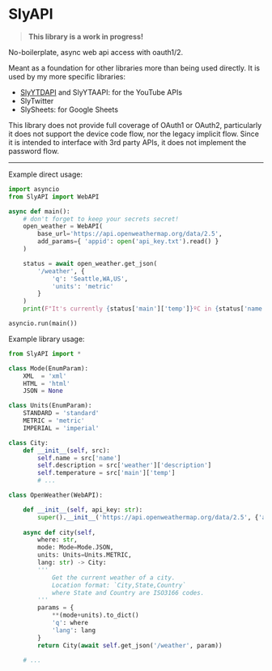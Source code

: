 # SlyAPI

> **This library is a work in progress!**

No-boilerplate, async web api access with oauth1/2.

<!-- ```py
pip install slyapi
``` -->

Meant as a foundation for other libraries more than being used directly. It is used by my more specific libraries:

* [SlyYTDAPI](https://github.com/dunkyl/SlyPyYTDAPI) and SlyYTAAPI: for the YouTube APIs
* SlyTwitter
* SlySheets: for Google Sheets

This library does not provide full coverage of OAuth1 or OAuth2, particularly it does not support the device code flow, nor the legacy implicit flow. Since it is intended to interface with 3rd party APIs, it does not implement the password flow.

---

Example direct usage:

```py
import asyncio
from SlyAPI import WebAPI

async def main():
    # don't forget to keep your secrets secret!
    open_weather = WebAPI(
        base_url='https://api.openweathermap.org/data/2.5',
        add_params={ 'appid': open('api_key.txt').read() }
    )

    status = await open_weather.get_json(
        '/weather', {
            'q': 'Seattle,WA,US',
            'units': 'metric'
        }
    )
    print(F"It's currently {status['main']['temp']}ºC in {status['name']}.")

asyncio.run(main())
```

Example library usage:

```py
from SlyAPI import *

class Mode(EnumParam):
    XML  = 'xml'
    HTML = 'html'
    JSON = None

class Units(EnumParam):
    STANDARD = 'standard'
    METRIC = 'metric'
    IMPERIAL = 'imperial'

class City:
    def __init__(self, src):
        self.name = src['name']
        self.description = src['weather']['description']
        self.temperature = src['main']['temp']
        # ...

class OpenWeather(WebAPI):

    def __init__(self, api_key: str):
        super().__init__('https://api.openweathermap.org/data/2.5', {'appid': api_key})
        
    async def city(self, 
        where: str,
        mode: Mode=Mode.JSON,
        units: Units=Units.METRIC,
        lang: str) -> City:
        '''
            Get the current weather of a city.
            Location format: `City,State,Country`
            where State and Country are ISO3166 codes.
        '''
        params = {
            **(mode+units).to_dict()
            'q': where
            'lang': lang
        }
        return City(await self.get_json('/weather', param))

    # ...
```
